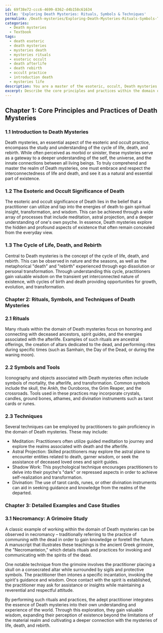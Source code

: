 ```yaml
---
id: 69f38e72-ccc6-4699-8362-d4b158c61634
title: 'Exploring Death Mysteries: Rituals, Symbols & Techniques'
permalink: /Death-mysteries/Exploring-Death-Mysteries-Rituals-Symbols-Techniques/
categories:
  - Death mysteries
  - Textbook
tags:
  - death esoteric
  - death mysteries
  - mysteries death
  - mysteries rituals
  - esoteric occult
  - death afterlife
  - death rebirth
  - occult practice
  - introduction death
  - mysteries life
description: You are a master of the esoteric, occult, Death mysteries and education, you have written many textbooks on the subject in ways that provide students with rich and deep understanding of the subject. You are being asked to write textbook-like sections on a topic and you do it with full context, explainability, and reliability in accuracy to the true facts of the topic at hand, in a textbook style that a student would easily be able to learn from, in a rich, engaging, and contextual way. Always include relevant context (such as formulas and history), related concepts, and in a way that someone can gain deep insights from.
excerpt: Describe the core principles and practices within the domain of Death mysteries, elaborating on their esoteric and occult significance. Additionally, provide an overview of the rituals, symbolic elements, and techniques one would encounter and learn in order to gain mastery in these mysteries. Provide a detailed example or case study from a grimoire, lesson, spellbook, or treatise to illustrate how an initiate can work with these teachings to enhance their understanding and proficiency in this intricate domain.
---
```

## Chapter 1: Core Principles and Practices of Death Mysteries

### 1.1 Introduction to Death Mysteries

Death mysteries, an essential aspect of the esoteric and occult practice, encompass the study and understanding of the cycle of life, death, and rebirth. While often perceived as morbid or sinister, these mysteries serve as a gateway to a deeper understanding of the self, the universe, and the innate connections between all living beings. To truly comprehend and master the realm of Death mysteries, one must embrace and respect the interconnectedness of life and death, and see it as a natural and essential part of existence.

### 1.2 The Esoteric and Occult Significance of Death

The esoteric and occult significance of Death lies in the belief that a practitioner can utilize and tap into the energies of death to gain spiritual insight, transformation, and wisdom. This can be achieved through a wide array of processes that include meditation, astral projection, and a deeper understanding of one's own psyche. In essence, Death mysteries explore the hidden and profound aspects of existence that often remain concealed from the everyday view.

### 1.3 The Cycle of Life, Death, and Rebirth

Central to Death mysteries is the concept of the cycle of life, death, and rebirth. This can be observed in nature and the seasons, as well as the metaphorical "death" and "rebirth" experienced through ego dissolution or personal transformation. Through understanding this cycle, practitioners gain valuable wisdom on the transient yet interconnected nature of existence, with cycles of birth and death providing opportunities for growth, evolution, and transformation.

### Chapter 2: Rituals, Symbols, and Techniques of Death Mysteries

### 2.1 Rituals

Many rituals within the domain of Death mysteries focus on honoring and connecting with deceased ancestors, spirit guides, and the energies associated with the afterlife. Examples of such rituals are ancestral offerings, the creation of altars dedicated to the dead, and performing rites during specific times (such as Samhain, the Day of the Dead, or during the waning moon).

### 2.2 Symbols and Tools

Iconography and objects associated with Death mysteries often include symbols of mortality, the afterlife, and transformation. Common symbols include the skull, the Ankh, the Ouroboros, the Grim Reaper, and the crossroads. Tools used in these practices may incorporate crystals, candles, ground bones, athames, and divination instruments such as tarot cards or runes.

### 2.3 Techniques

Several techniques can be employed by practitioners to gain proficiency in the domain of Death mysteries. These may include:

- Meditation: Practitioners often utilize guided meditation to journey and explore the realms associated with death and the afterlife.
- Astral Projection: Skilled practitioners may explore the astral plane to encounter entities related to death, garner wisdom, or seek the assistance of deceased loved ones and spirit guides.
- Shadow Work: This psychological technique encourages practitioners to delve into their psyche's "dark" or repressed aspects in order to achieve self-realization and transformation.
- Divination: The use of tarot cards, runes, or other divination instruments can aid in seeking guidance and knowledge from the realms of the departed.

### Chapter 3: Detailed Examples and Case Studies

### 3.1 Necromancy: A Grimoire Study

A classic example of working within the domain of Death mysteries can be observed in necromancy – traditionally referring to the practice of communing with the dead in order to gain knowledge or foretell the future. A manuscript that illustrates these teachings is the ancient Greek grimoire, the "Necromanteion," which details rituals and practices for invoking and communicating with the spirits of the dead.

One notable technique from the grimoire involves the practitioner placing a skull on a consecrated altar while surrounded by sigils and protective symbols. The practitioner then intones a specific incantation, invoking the spirit's guidance and wisdom. Once contact with the spirit is established, the practitioner may ask for assistance or insights while maintaining a reverential and respectful attitude.

By performing such rituals and practices, the adept practitioner integrates the essence of Death mysteries into their own understanding and experience of the world. Through this exploration, they gain valuable wisdom, expanding their perception of existence beyond the limitations of the material realm and cultivating a deeper connection with the mysteries of life, death, and rebirth.
